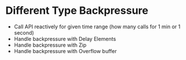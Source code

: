# Different Type Backpressure 
* Call API reactively for given time range (how many calls for 1 min or 1 second)
* Handle backpressure with Delay Elements
* Handle backpressure with Zip
* Handle backpressure with Overflow buffer
